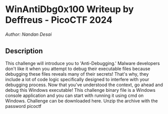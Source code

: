 # WinAntiDbg0x100 Writeup by Deffreus - PicoCTF 2024

###### Author: Nandan Desai

## Description

This challenge will introduce you to 'Anti-Debugging.' Malware developers don't like it when you attempt to debug their executable files because debugging these files reveals many of their secrets! That's why, they include a lot of code logic specifically designed to interfere with your debugging process. Now that you've understood the context, go ahead and debug this Windows executable! This challenge binary file is a Windows console application and you can start with running it using cmd on Windows. Challenge can be downloaded here. Unzip the archive with the password picoctf

##
